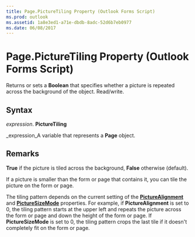 ```yaml
---
title: Page.PictureTiling Property (Outlook Forms Script)
ms.prod: outlook
ms.assetid: 1a8e3ed1-a71e-dbdb-8adc-52d6b7eb0977
ms.date: 06/08/2017
---
```



# Page.PictureTiling Property (Outlook Forms Script)

Returns or sets a **Boolean** that specifies whether a picture is repeated across the background of the object. Read/write.


## Syntax

 _expression_. **PictureTiling**

 _expression_A variable that represents a **Page** object.


## Remarks

 **True** if the picture is tiled across the background, **False** otherwise (default).

If a picture is smaller than the form or page that contains it, you can tile the picture on the form or page.

The tiling pattern depends on the current setting of the **[PictureAlignment](page-picturealignment-property-outlook-forms-script.md)** and **[PictureSizeMode](page-picturesizemode-property-outlook-forms-script.md)** properties. For example, if **PictureAlignment** is set to 0, the tiling pattern starts at the upper left and repeats the picture across the form or page and down the height of the form or page. If **PictureSizeMode** is set to 0, the tiling pattern crops the last tile if it doesn't completely fit on the form or page.


